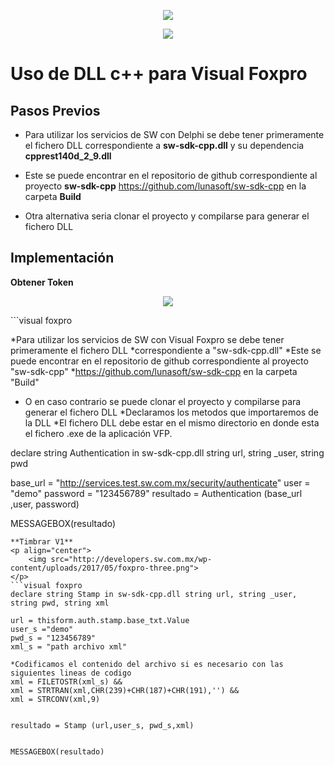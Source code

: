 <p align="center">
    <img src="http://developers.sw.com.mx/wp-content/uploads/2017/05/foxpro-icon.fw_-100x100.png">
</p>
<p align="center">
  <img src="http://sw.com.mx/images/logo.png">
</p>

# Uso de DLL c++ para Visual Foxpro


Pasos Previos
---------

* Para utilizar los servicios de SW con Delphi se debe tener primeramente el fichero DLL correspondiente a **sw-sdk-cpp.dll** y su dependencia **cpprest140d_2_9.dll**

* Este se puede encontrar en el repositorio de github correspondiente al proyecto **sw-sdk-cpp**  https://github.com/lunasoft/sw-sdk-cpp en la carpeta **Build**

* Otra alternativa seria clonar el proyecto y compilarse para generar el fichero DLL

Implementaci&oacute;n
---------
**Obtener Token**
<p align="center">
    <img src="http://developers.sw.com.mx/wp-content/uploads/2017/05/foxpro-one.png">
</p>
```visual foxpro

*Para utilizar los servicios de SW con Visual Foxpro se debe tener primeramente el fichero DLL *correspondiente a "sw-sdk-cpp.dll"
*Este se puede encontrar en el repositorio de github correspondiente al proyecto "sw-sdk-cpp"
*https://github.com/lunasoft/sw-sdk-cpp en la carpeta "Build"
* O en caso contrario se puede clonar el proyecto y compilarse para generar el fichero DLL
*Declaramos los metodos que importaremos de la DLL
*El fichero DLL debe estar en el mismo directorio en donde esta el fichero .exe de la aplicación VFP.
 
 
declare string Authentication in sw-sdk-cpp.dll string url, string _user, string pwd
 
base_url = "http://services.test.sw.com.mx/security/authenticate"
user = "demo"
password = "123456789"
resultado = Authentication (base_url ,user, password)
 
 
MESSAGEBOX(resultado)
```
**Timbrar V1**
<p align="center">
    <img src="http://developers.sw.com.mx/wp-content/uploads/2017/05/foxpro-three.png">
</p>
```visual foxpro
declare string Stamp in sw-sdk-cpp.dll string url, string _user, string pwd, string xml
 
url = thisform.auth.stamp.base_txt.Value
user_s ="demo"
pwd_s = "123456789"
xml_s = "path archivo xml"
 
*Codificamos el contenido del archivo si es necesario con las siguientes lineas de codigo
xml = FILETOSTR(xml_s) &&
xml = STRTRAN(xml,CHR(239)+CHR(187)+CHR(191),'') &&
xml = STRCONV(xml,9)
 
 
resultado = Stamp (url,user_s, pwd_s,xml)
 
 
MESSAGEBOX(resultado)

```


 